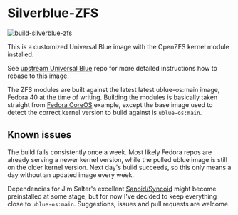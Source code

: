 # Silverblue-ZFS

[![build-silverblue-zfs](https://github.com/0ranki/silverblue-zfs/actions/workflows/build.yml/badge.svg)](https://github.com/0ranki/silverblue-zfs/actions/workflows/build.yml)

This is a customized Universal Blue image with the OpenZFS kernel module installed.

See [upstream Universal Blue](https://github.com/ublue-os/main/) repo for more detailed instructions how
to rebase to this image.

The ZFS modules are built against the latest latest ublue-os:main image, Fedora 40 at the time of writing.
Building the modules is basically taken straight from [Fedora CoreOS](https://github.com/coreos/layering-examples/tree/main/build-zfs-module)
example, except the base image used to detect the correct kernel version to build against is `ublue-os:main`.

## Known issues
The build fails consistently once a week. Most likely Fedora repos are already serving a newer kernel version,
while the pulled ublue image is still on the older kernel version. Next day's build succeeds, so this only means
a day without an updated image every week.

Dependencies for Jim Salter's excellent [Sanoid/Syncoid](https://github.com/jimsalterjrs/sanoid) might become
preinstalled at some stage, but for now I've decided to keep everything close to `ublue-os:main`. Suggestions,
issues and pull requests are welcome.

